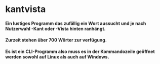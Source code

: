 # kantvista

#### Ein lustiges Programm das zufällig ein Wort aussucht und je nach Nutzerwahl -Kant oder -Vista hinten ranhängt.

#### Zurzeit stehen über 700 Wörter zur verfügung.

#### Es ist ein CLI-Programm also muss es in der Kommandozeile geöffnet werden sowohl auf Linux als auch auf Windows.
